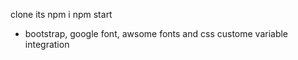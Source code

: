 clone its
npm i 
npm start 

- bootstrap, google font, awsome fonts and css custome variable integration 
